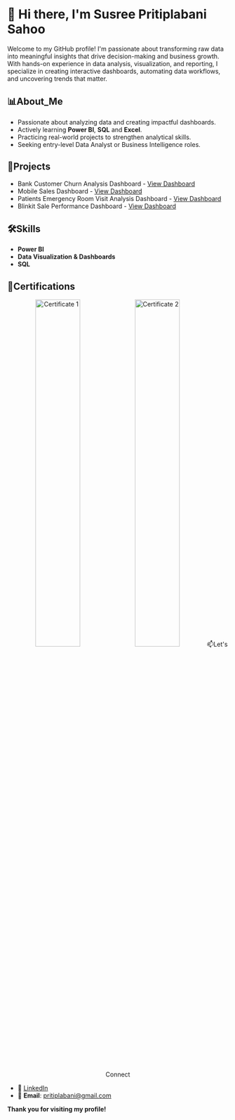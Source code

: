  # 👋 Hi there, I'm Susree Pritiplabani Sahoo
 Welcome to my GitHub profile! I'm passionate about transforming raw data into meaningful insights that drive decision-making and business growth. With hands-on experience in data analysis, visualization, and reporting, I specialize in creating interactive dashboards, automating data workflows, and uncovering trends that matter.
 ## 📊About_Me
- Passionate about analyzing data and creating impactful dashboards.
- Actively learning **Power BI**, **SQL** and **Excel**.
- Practicing real-world projects to strengthen analytical skills.
- Seeking entry-level Data Analyst or Business Intelligence roles.
## 🚀Projects
- Bank Customer Churn Analysis Dashboard - <a href="https://github.com/priti7540/Bank-Customer-Churn-Analysis-Dashboard/blob/main/Customer%20Churn%20Analysis.png">View Dashboard</a>
- Mobile Sales Dashboard - <a href="https://github.com/priti7540/Mobile-Sales-Dashboard/blob/main/Mob%20sales%20dashboard.png">View Dashboard</a>
- Patients Emergency Room Visit Analysis Dashboard - <a href="https://github.com/priti7540/Patients-Emergency-Room-Visit-Analysis-Dashboard/blob/main/Hospital%20Dashboard.png">View Dashboard</a>
- Blinkit Sale Performance Dashboard - <a href="https://github.com/priti7540/Blinkit-Sale-Performance-Dashboard/blob/main/Blinkit%20Dashboard.png">View Dashboard</a>
## 🛠Skills
- **Power BI**
- **Data Visualization & Dashboards**
- **SQL**
## 📜Certifications
<p align="center"> <img src="https://github.com/user-attachments/assets/185101b5-1a10-4f97-a229-b580bf7ca1bd" alt="Certificate 1" width="45%"/><img src="https://github.com/user-attachments/assets/91350ecf-6674-4fb2-b42c-a073e00bac7c" alt="Certificate 2" width="45%/> </p>                                                                                                                                                        
                                                                                                                                                
## 📫Let's Connect 
- 💼 <a href="https://www.linkedin.com/in/pritiplabanisahoo?utm_source=share&utm_campaign=share_via&utm_content=profile&utm_medium=android_app">LinkedIn</a>
- 📧 **Email**: pritiplabani@gmail.com

**Thank you for visiting my profile!**




<!---
priti7540/priti7540 is a ✨ special ✨ repository because its `README.md` (this file) appears on your GitHub profile.
You can click the Preview link to take a look at your changes.
--->
